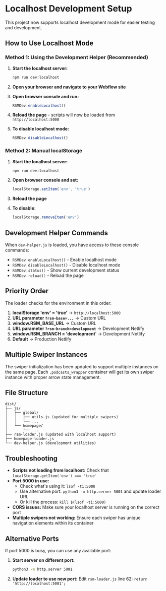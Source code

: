 # Localhost Development Setup

This project now supports localhost development mode for easier testing and development.

## How to Use Localhost Mode

### Method 1: Using the Development Helper (Recommended)

1. **Start the localhost server:**
   ```bash
   npm run dev:localhost
   ```

2. **Open your browser and navigate to your Webflow site**

3. **Open browser console and run:**
   ```javascript
   RSMDev.enableLocalhost()
   ```

4. **Reload the page** - scripts will now be loaded from `http://localhost:5000`

5. **To disable localhost mode:**
   ```javascript
   RSMDev.disableLocalhost()
   ```

### Method 2: Manual localStorage

1. **Start the localhost server:**
   ```bash
   npm run dev:localhost
   ```

2. **Open browser console and set:**
   ```javascript
   localStorage.setItem('env', 'true')
   ```

3. **Reload the page**

4. **To disable:**
   ```javascript
   localStorage.removeItem('env')
   ```

## Development Helper Commands

When `dev-helper.js` is loaded, you have access to these console commands:

- `RSMDev.enableLocalhost()` - Enable localhost mode
- `RSMDev.disableLocalhost()` - Disable localhost mode  
- `RSMDev.status()` - Show current development status
- `RSMDev.reload()` - Reload the page

## Priority Order

The loader checks for the environment in this order:

1. **localStorage 'env' = 'true'** → `http://localhost:5000`
2. **URL parameter `?rsm-base=...`** → Custom URL
3. **window.RSM_BASE_URL** → Custom URL
4. **URL parameter `?rsm-branch=development`** → Development Netlify
5. **window.RSM_BRANCH = 'development'** → Development Netlify
6. **Default** → Production Netlify

## Multiple Swiper Instances

The swiper initialization has been updated to support multiple instances on the same page. Each `.podcasts_wrapper` container will get its own swiper instance with proper arrow state management.

## File Structure

```
dist/
├── js/
│   ├── global/
│   │   ├── utils.js (updated for multiple swipers)
│   │   └── ...
│   └── homepage/
│       └── ...
├── rsm-loader.js (updated with localhost support)
├── homepage-loader.js
└── dev-helper.js (development utilities)
```

## Troubleshooting

- **Scripts not loading from localhost:** Check that `localStorage.getItem('env') === 'true'`
- **Port 5000 in use:** 
  - Check what's using it: `lsof -ti:5000`
  - Use alternative port: `python3 -m http.server 5001` and update loader URL
  - Or kill the process: `kill $(lsof -ti:5000)`
- **CORS issues:** Make sure your localhost server is running on the correct port
- **Multiple swipers not working:** Ensure each swiper has unique navigation elements within its container

## Alternative Ports

If port 5000 is busy, you can use any available port:

1. **Start server on different port:**
   ```bash
   python3 -m http.server 5001
   ```

2. **Update loader to use new port:**
   Edit `rsm-loader.js` line 62: `return 'http://localhost:5001';`
